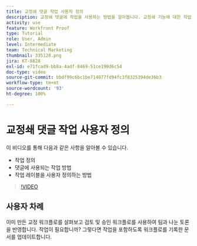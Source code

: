 ```yaml
---
title: 교정쇄 댓글 작업 사용자 정의
description: 교정쇄 댓글에 작업을 사용하는 방법을 알아봅니다. 교정쇄 기능에 대한 작업 레이블을 설정하고 사용자 정의하는 방법을 알아봅니다.
activity: use
feature: Workfront Proof
type: Tutorial
role: User, Admin
level: Intermediate
team: Technical Marketing
thumbnail: 335128.png
jira: KT-8828
exl-id: e71fcad9-bb8a-4adf-8469-51ce190d6c54
doc-type: video
source-git-commit: bbdf99c6bc1be714077fd94fc3f8325394de36b3
workflow-type: tm+mt
source-wordcount: '93'
ht-degree: 100%

---
```


# 교정쇄 댓글 작업 사용자 정의

이 비디오를 통해 다음과 같은 사항을 알아볼 수 있습니다.

* 작업 정의
* 댓글에 사용되는 작업 방법
* 작업 레이블을 사용자 정의하는 방법

>[!VIDEO](https://video.tv.adobe.com/v/335128/?quality=12&learn=on&enablevpops=1)

## 사용자 차례

이미 만든 교정 워크플로를 살펴보고 검토 및 승인 워크플로를 사용하여 팀과 나눈 토론을 반영합니다. 작업이 필요합니까? 그렇다면 작업을 포함하도록 워크플로를 기록한 문서를 업데이트합니다.

